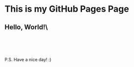 # This is my GitHub Pages Page

## Hello, World!\
\
\
\
\
P.S.
Have a nice day! :)
<link rel="shortcut icon" type="image/png" href="/icon.png?">
